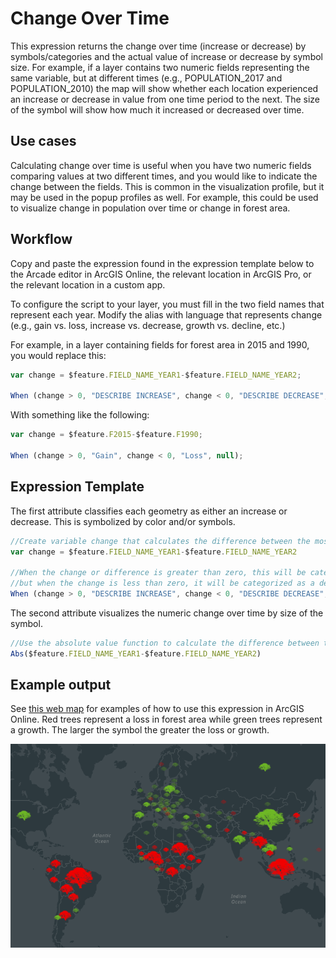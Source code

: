 # Change Over Time

This expression returns the change over time (increase or decrease) by symbols/categories and the 
actual value of increase or decrease by symbol size. For example, if a layer contains two numeric fields 
representing the same variable, but at different times (e.g., POPULATION_2017 and POPULATION_2010) the map will show whether each location experienced an increase or 
decrease in value from one time period to the next. The size of the symbol will show how much it increased
or decreased over time. 

## Use cases

Calculating change over time is useful when you have two numeric fields comparing values at two different times, and you would like to 
indicate the change between the fields. This is common in the visualization profile, 
but it may be used in the popup profiles as well. For example, this could be used to visualize change in population over time or change in forest area.

## Workflow

Copy and paste the expression found in the expression template below to 
the Arcade editor in ArcGIS Online, the relevant location in ArcGIS Pro, or
the relevant location in a custom app.

To configure the script to your layer, you must fill in the two field names that represent each year. Modify the alias
with language that represents change (e.g., gain vs. loss, increase vs. decrease, growth vs. decline, etc.)

For example, in a layer containing fields for forest area in 2015 and 1990, you would replace this:

```js
var change = $feature.FIELD_NAME_YEAR1-$feature.FIELD_NAME_YEAR2;

When (change > 0, "DESCRIBE INCREASE", change < 0, "DESCRIBE DECREASE", null);
```

With something like the following:

```js
var change = $feature.F2015-$feature.F1990;

When (change > 0, "Gain", change < 0, "Loss", null);
```

## Expression Template
The first attribute classifies each geometry as either an increase or decrease. This is symbolized by color and/or symbols. 

```js
//Create variable change that calculates the difference between the most recent year (year 1) and year 2.
var change = $feature.FIELD_NAME_YEAR1-$feature.FIELD_NAME_YEAR2

//When the change or difference is greater than zero, this will be categorized as an increase, 
//but when the change is less than zero, it will be categorized as a decrease. Optionally, you can change null to "No Change". 
When (change > 0, "DESCRIBE INCREASE", change < 0, "DESCRIBE DECREASE", null)
```

The second attribute visualizes the numeric change over time by size of the symbol. 
```js
//Use the absolute value function to calculate the difference between the most recent year (year 1) and year 2.
Abs($feature.FIELD_NAME_YEAR1-$feature.FIELD_NAME_YEAR2)

```

## Example output

See [this web map](https://urbanobservatory.maps.arcgis.com/home/webmap/viewer.html?webmap=c81328482ced43a4ab455c0d7563d0f4) for examples of how to use this expression in ArcGIS Online. Red trees represent a loss in forest area while green trees represent a growth. The larger the symbol the greater the loss or growth.

[![Change Over Time](./images/change-over-time.png)](https://urbanobservatory.maps.arcgis.com/home/webmap/viewer.html?webmap=c81328482ced43a4ab455c0d7563d0f4)